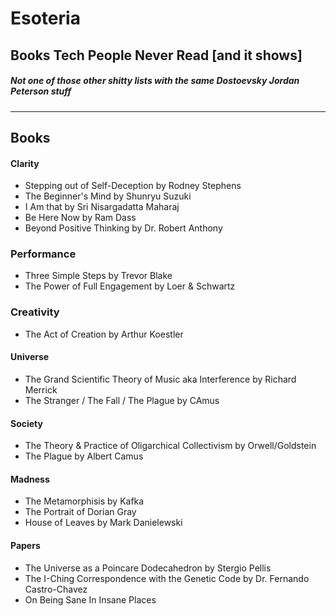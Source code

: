 # Esoteria
## Books Tech People Never Read [and it shows]
##### Not one of those other shitty lists with the same Dostoevsky Jordan Peterson stuff

***

## Books

#### Clarity
- Stepping out of Self-Deception by Rodney Stephens
- The Beginner's Mind by Shunryu Suzuki
- I Am that by Sri Nisargadatta Maharaj
- Be Here Now by Ram Dass
- Beyond Positive Thinking by Dr. Robert Anthony

### Performance
- Three Simple Steps by Trevor Blake
- The Power of Full Engagement by Loer & Schwartz

### Creativity
- The Act of Creation by Arthur Koestler

#### Universe

- The Grand Scientific Theory of Music aka Interference by Richard Merrick
- The Stranger / The Fall / The Plague by CAmus

#### Society
- The Theory & Practice of Oligarchical Collectivism by Orwell/Goldstein
- The Plague by Albert Camus

#### Madness
- The Metamorphisis by Kafka
- The Portrait of Dorian Gray
- House of Leaves by Mark Danielewski

#### Papers
- The Universe as a Poincare Dodecahedron by Stergio Pellis
- The I-Ching Correspondence with the Genetic Code by Dr. Fernando Castro-Chavez
- On Being Sane In Insane Places


